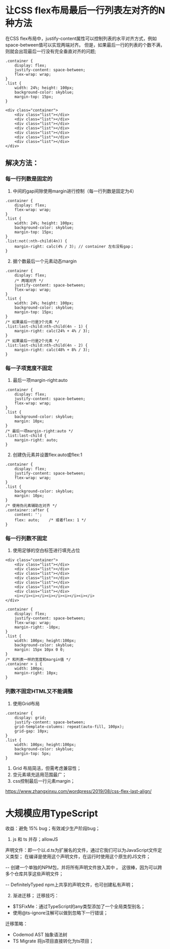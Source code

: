 # 让CSS flex布局最后一行列表左对齐的N种方法
在CSS flex布局中，justify-content属性可以控制列表的水平对齐方式，例如space-between值可以实现两端对齐。
但是，如果最后一行的列表的个数不满，则就会出现最后一行没有完全垂直对齐的问题;

```
.container {
    display: flex;
    justify-content: space-between;
    flex-wrap: wrap;
}
.list {
    width: 24%; height: 100px;
    background-color: skyblue;
    margin-top: 15px;
}

<div class="container">
    <div class="list"></div>
    <div class="list"></div>
    <div class="list"></div>
    <div class="list"></div>
    <div class="list"></div>
    <div class="list"></div>
    <div class="list"></div>
</div>
```

## 解决方法：
### 每一行列数是固定的
1. 中间的gap间隙使用margin进行控制（每一行列数是固定为4）
```
.container {
    display: flex;
    flex-wrap: wrap;
}
.list {
    width: 24%; height: 100px;
    background-color: skyblue;
    margin-top: 15px;
}
.list:not(:nth-child(4n)) {
    margin-right: calc(4% / 3); // container 左右没有gap；
}
```

2. 据个数最后一个元素动态margin
```
.container {
    display: flex;
    /* 两端对齐 */
    justify-content: space-between;
    flex-wrap: wrap;
}
.list {
    width: 24%; height: 100px;
    background-color: skyblue;
    margin-top: 15px;
}
/* 如果最后一行是3个元素 */
.list:last-child:nth-child(4n - 1) {
    margin-right: calc(24% + 4% / 3);
}
/* 如果最后一行是2个元素 */
.list:last-child:nth-child(4n - 2) {
    margin-right: calc(48% + 8% / 3);
}
```

### 每一子项宽度不固定
1. 最后一项margin-right:auto

```
.container {
    display: flex;
    justify-content: space-between;
    flex-wrap: wrap;
}
.list {
    background-color: skyblue;
    margin: 10px;
}
/* 最后一项margin-right:auto */
.list:last-child {
    margin-right: auto;
}
```

2. 创建伪元素并设置flex:auto或flex:1

```
.container {
    display: flex;
    justify-content: space-between;
    flex-wrap: wrap;
}
.list {
    background-color: skyblue;
    margin: 10px;
}
/* 使用伪元素辅助左对齐 */
.container::after {
    content: '';
    flex: auto;    /* 或者flex: 1 */
}
```
### 每一行列数不固定
1. 使用足够的空白标签进行填充占位
```
<div class="container">
    <div class="list"></div>
    <div class="list"></div>
    <div class="list"></div>
    <div class="list"></div>
    <div class="list"></div>
    <div class="list"></div>
    <div class="list"></div>
    <i></i><i></i><i></i><i></i><i></i>
</div>

.container {
    display: flex;
    justify-content: space-between;
    flex-wrap: wrap;
    margin-right: -10px;
}
.list {
    width: 100px; height:100px;
    background-color: skyblue;
    margin: 15px 10px 0 0;
}
/* 和列表一样的宽度和margin值 */
.container > i {
    width: 100px;
    margin-right: 10px;
}
```

###  列数不固定HTML又不能调整
1. 使用Grid布局
```
.container {
    display: grid;
    justify-content: space-between;
    grid-template-columns: repeat(auto-fill, 100px);
    grid-gap: 10px;
}
.list {
    width: 100px; height:100px;
    background-color: skyblue;
    margin-top: 5px;
}
``` 

1. Grid 布局简洁，但需考虑兼容性；
2. 空元素填充适用范围最广；
3. css控制最后一行元素margin；

https://www.zhangxinxu.com/wordpress/2019/08/css-flex-last-align/

# 大规模应用TypeScript
收益：避免 15% bug；有效减少生产阶段bug；

1. js 和 ts 并存；allowJS

声明文件：即一个以.d.ts为扩展名的文件，通过它我们可以为JavaScript文件定义类型；
在编译是使用这个声明文件，在运行时使用这个原生的JS文件；

-- 创建一个单独的NPM包，并将所有声明文件放入其中 。 这很棒，因为可以跨多个仓库共享这些声明文件；

-- DefinitelyTyped npm上共享的声明文件，也可创建私有声明；

2. 渐进迁移；
迁移技巧：

* $TSFixMe：通过TypeScript的any类型添加了一个全局类型别名；
* 使用@ts-ignore注解可以做到忽略下一行错误；

迁移策略：

* Codemod   AST 抽象语法树 
* TS Migrate 将js项目直接转化为ts项目；

